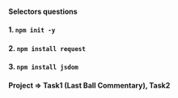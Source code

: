 #### Selectors questions
#### 1. `npm init -y`
#### 2. `npm install request`
#### 3. `npm install jsdom`

#### Project => Task1 (Last Ball Commentary), Task2
